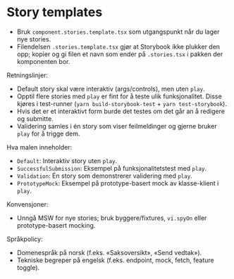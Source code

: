 # Story templates

- Bruk `component.stories.template.tsx` som utgangspunkt når du lager nye stories.
- Filendelsen `.stories.template.tsx` gjør at Storybook ikke plukker den opp; kopier og gi filen et navn som ender på `.stories.tsx` i pakken der komponenten bor.

Retningslinjer:

- Default story skal være interaktiv (args/controls), men uten `play`.
- Opptil flere stories med `play` er fint for å teste ulik funksjonalitet. Disse kjøres i test-runner (`yarn build-storybook-test` + `yarn test-storybook`).
- Hvis det er et interaktivt form burde det testes om det går an å redigere og submitte.
- Validering samles i én story som viser feilmeldinger og gjerne bruker `play` for å trigge dem.

Hva malen inneholder:

- `Default`: Interaktiv story uten `play`.
- `SuccessfulSubmission`: Eksempel på funksjonalitetstest med `play`.
- `Validation`: Én story som demonstrerer validering med `play`.
- `PrototypeMock`: Eksempel på prototype-basert mock av klasse-klient i `play`.

Konvensjoner:

- Unngå MSW for nye stories; bruk byggere/fixtures, `vi.spyOn` eller prototype-basert mocking.

Språkpolicy:

- Domenespråk på norsk (f.eks. «Saksoversikt», «Send vedtak»).
- Tekniske begreper på engelsk (f.eks. endpoint, mock, fetch, feature toggle).
